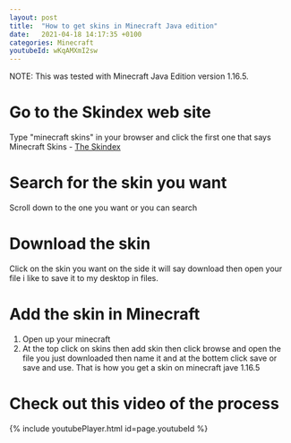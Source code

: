 ```yaml
---
layout: post
title:  "How to get skins in Minecraft Java edition"
date:   2021-04-18 14:17:35 +0100
categories: Minecraft
youtubeId: wKqAMXmI2sw
---
```


NOTE: This was tested with Minecraft Java Edition version 1.16.5.

# Go to the Skindex web site
Type "minecraft skins" in your browser and click the first one that says Minecraft Skins - [The Skindex][skindex]

# Search for the skin you want
Scroll down to the one you want or you can search

# Download the skin
Click on the skin you want on the side it will say download then open your file i like to save it to my desktop in files. 

# Add the skin in Minecraft
1. Open up your minecraft
2. At the top click on skins then add skin then click browse and open the file you just downloaded then name it and at the bottem click save or save and use. That is how you get a skin on minecraft jave 1.16.5

# Check out this video of the process
{% include youtubePlayer.html id=page.youtubeId %}

[skindex]: https://minecraftskins.com
